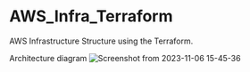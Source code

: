 # AWS_Infra_Terraform
AWS Infrastructure Structure using the Terraform.

Architecture diagram
![Screenshot from 2023-11-06 15-45-36](https://github.com/sumant039/AWS_-Infra_Terraform/assets/48150206/743bb854-f4ae-40a9-bbfa-c1646eda8281)
